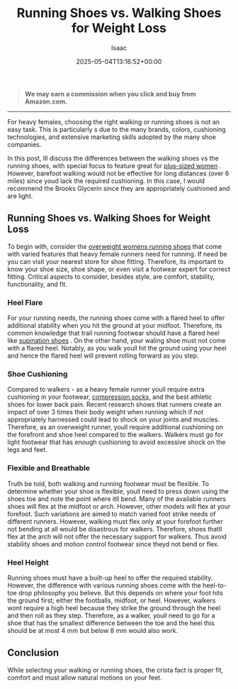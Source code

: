 ﻿---
author: Isaac
layout: post
title: Running Shoes vs. Walking Shoes for Weight Loss
date: '2025-05-04T13:16:52+00:00'
categories:
- walking Shoes
tags: []
slug: /running-shoes-vs-walking-shoes-for-weight-loss/
lastmod: 2025-05-07T12:21:28+03:00
---
> **We may earn a commission when you click and buy from Amazon.com.**
>

---
For heavy females, choosing the right walking or running shoes is not an easy task. This is particularly s due to the many brands, colors, cushioning technologies, and extensive marketing skills adopted by the many shoe companies.

In this post, Ill discuss the differences between the walking shoes vs the running shoes, with special focus to feature great for
[plus-sized women](https://www.nytimes.com/guides/well/running-women)
.
However, barefoot walking would not be effective for long distances (over 6 miles) since youd lack the required cushioning. In this case, I would recommend the Brooks Glycerin since they are appropriately cushioned and are light.
## Running Shoes vs. Walking Shoes for Weight Loss
To begin with, consider the
[overweight womens running shoes](https://pestpolicy.com/best-running-shoes-for-heavy-female-runners/)
that come with varied features that heavy female runners need for running. If need be you can visit your nearest store for shoe fitting.
Therefore, its important to know your shoe size, shoe shape, or even visit a footwear expert for correct fitting. Critical aspects to consider, besides style, are comfort, stability, functionality, and fit.
### Heel Flare
For your running needs, the running shoes come with a flared heel to offer additional stability when you hit the ground at your midfoot. Therefore, its common knowledge that trail running footwear should have a flared heel like
[supination shoes](https://pestpolicy.com/best-shoes-for-supination-and-underpronation/)
.
On the other hand, your waling shoe must not come with a flared heel. Notably, as you walk youll hit the ground using your heel and hence the flared heel will prevent rolling forward as you step.
### Shoe Cushioning
Compared to walkers - as a heavy female runner  youll require extra cushioning in your footwear,
[compression socks,](https://pestpolicy.com/best-compression-socks-for-standing-all-day/)
and the best athletic shoes for lower back pain. Recent research shows that runners create an impact of over 3 times their body weight when running  which if not appropriately harnessed could lead to shock on your joints and muscles.
Therefore, as an overweight runner, youll require additional cushioning on the forefront and shoe heel compared to the walkers. Walkers must go for light footwear that has enough cushioning to avoid excessive shock on the legs and feet.
### Flexible and Breathable
Truth be told, both walking and running footwear must be flexible. To determine whether your shoe is flexible, youll need to press down using the shoes toe and note the point where itll bend.
Many of the available runners shoes will flex at the midfoot or arch. However, other models will flex at your forefoot. Such variations are aimed to match varied foot strike needs of different runners.
However, walking must flex only at your forefoot  further not bending at all would be disastrous for walkers. Therefore, shoes thatll flex at the arch will not offer the necessary support for walkers. Thus avoid stability shoes and motion control footwear since theyd not bend or flex.
### Heel Height
Running shoes must have a built-up heel to offer the required stability. However, the difference with various running shoes come with the heel-to-toe drop philosophy you believe. But this depends on where your foot hits the ground first; either the footballs, midfoot, or heel.
However, walkers wont require a high heel because they strike the ground through the heel and then roll as they step. Therefore, as a walker, youll need to go for a shoe that has the smallest difference between the toe and the heel  this should be at most 4 mm but below 8 mm would also work.
## Conclusion
While selecting your walking or running shoes, the crista fact is proper fit, comfort and must allow natural motions on your feet.
